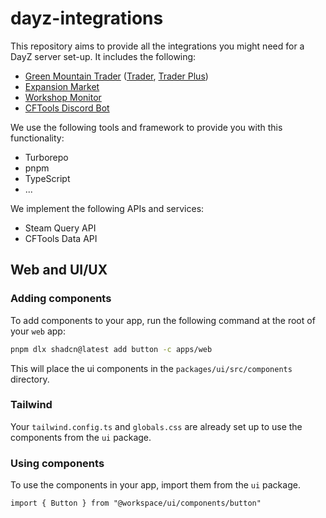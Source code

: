 # dayz-integrations

This repository aims to provide all the integrations you might need for a DayZ server set-up. It includes the following:

- [Green Mountain Trader](https://wiki.mirasaki.dev/docs/gmt/overview) ([Trader](https://steamcommunity.com/sharedfiles/filedetails/?id=1590841260), [Trader Plus](https://steamcommunity.com/workshop/filedetails/?id=2458896948))
- [Expansion Market](https://wiki.mirasaki.dev/docs/expansion-market/overview)
- [Workshop Monitor](https://wm.mirasaki.dev/)
- [CFTools Discord Bot](https://github.com/Ariastarcos/cftools-discord-bot)

We use the following tools and framework to provide you with this functionality:

- Turborepo
- pnpm
- TypeScript
- ...

We implement the following APIs and services:

- Steam Query API
- CFTools Data API

## Web and UI/UX

### Adding components

To add components to your app, run the following command at the root of your `web` app:

```bash
pnpm dlx shadcn@latest add button -c apps/web
```

This will place the ui components in the `packages/ui/src/components` directory.

### Tailwind

Your `tailwind.config.ts` and `globals.css` are already set up to use the components from the `ui` package.

### Using components

To use the components in your app, import them from the `ui` package.

```tsx
import { Button } from "@workspace/ui/components/button"
```

